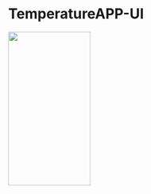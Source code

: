 # TemperatureAPP-UI

<img class="lazy alignnone wp-image-2435 lazy-loaded" src="http://tefumaru.com/wp-content/uploads/2020/11/temperature_control.gif" data-lazy-type="image" data-lazy-src="http://tefumaru.com/wp-content/uploads/2020/11/temperature_control.gif" alt="" width="165" height="308">
